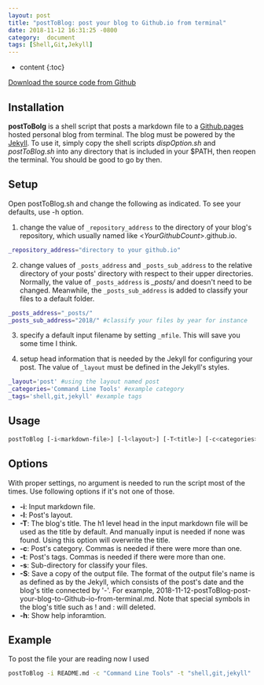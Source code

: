 ```yaml
---
layout: post
title: "postToBlog: post your blog to Github.io from terminal"
date: 2018-11-12 16:31:25 -0800
category:  document
tags: [Shell,Git,Jekyll]
---
```


* content
{:toc}



[Download the source code from Github](https://github.com/YiZhangCUG/OpenSourcePrograms)

## Installation

**postToBolg** is a shell script that posts a markdown file to a [Github.pages](https://pages.github.com) hosted personal blog from terminal. The blog must be powered by the [Jekyll](https://jekyllrb.com). To use it, simply copy the shell scripts *dispOption.sh* and *postToBlog.sh* into any directory that is included in your $PATH, then reopen the terminal. You should be good to go by then.

## Setup

Open postToBlog.sh and change the following as indicated. To see your defaults, use -h option.

1. change the value of `_repository_address` to the directory of your blog's repository, which usually named like <*YourGithubCount*>.github.io.
```bash
_repository_address="directory to your github.io"
```

2. change values of `_posts_address` and `_posts_sub_address` to the relative directory of your posts' directory with respect to their upper directories. Normally, the value of `_posts_address` is *_posts/* and doesn't need to be changed. Meanwhile, the `_posts_sub_address` is added to classify your files to a default folder.
```bash
_posts_address="_posts/"
_posts_sub_address="2018/" #classify your files by year for instance
```

3. specify a default input filename by setting `_mfile`. This will save you some time I think.

4. setup head information that is needed by the Jekyll for configuring your post. The value of `_layout` must be defined in the Jekyll's styles.
```bash
_layout='post' #using the layout named post
_categories='Command Line Tools' #example category
_tags='shell,git,jekyll' #example tags
```

## Usage

```bash
postToBlog [-i<markdown-file>] [-l<layout>] [-T<title>] [-c<categories>] [-t<tags>] [-s<sub-directory>] [-S] [-h]
```

## Options

With proper settings, no argument is needed to run the script most of the times. Use following options if it's not one of those.

+ __-i__: Input markdown file.
+ __-l__: Post's layout.
+ __-T__: The blog's title. The h1 level head in the input markdown file will be used as the title by default. And manually input is needed if none was found. Using this option will overwrite the title.
+ __-c__: Post's category. Commas is needed if there were more than one.
+ __-t__: Post's tags. Commas is needed if there were more than one.
+ __-s__: Sub-directory for classify your files.
+ __-S__: Save a copy of the output file. The format of the output file's name is as defined as by the Jekyll, which consists of the post's date and the blog's title connected by '-'. For example, 2018-11-12-postToBlog-post-your-blog-to-Github-io-from-terminal.md. Note that special symbols in the blog's title such as ! and : will deleted.
+ __-h__: Show help inforamtion.

## Example

To post the file your are reading now I used
```bash
postToBlog -i README.md -c "Command Line Tools" -t "shell,git,jekyll"
```
